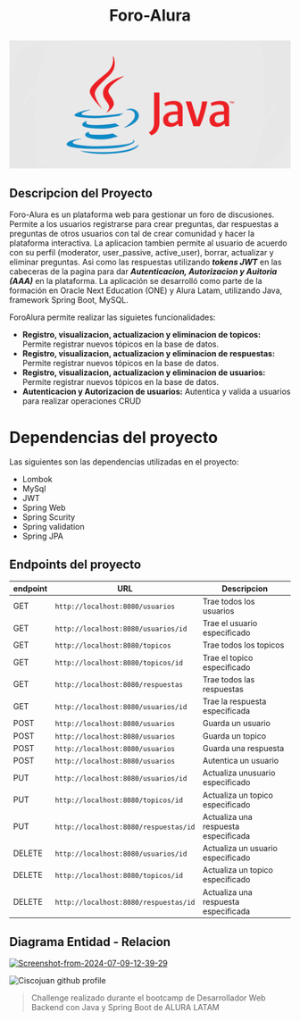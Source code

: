 # <p><center>Foro-Alura</center></p>

![Java header image](https://github.com/marco-sis/Challenge-ForoHub/raw/master/img/java.png)

## Descripcion del Proyecto
Foro-Alura es un plataforma web para gestionar un foro de discusiones. Permite a los usuarios registrarse para crear preguntas, dar respuestas a preguntas de otros usuarios con tal de crear comunidad  y hacer la plataforma interactiva. La aplicacion tambien permite al usuario de acuerdo con su perfil (moderator, user_passive, active_user),  borrar, actualizar y eliminar preguntas. Asi como las respuestas utilizando  ***tokens JWT*** en las cabeceras de la pagina para dar ***Autenticacion, Autorizacion y Auitoria***  ***(AAA)***  en la plataforma. La aplicación  se desarrolló como parte de la formación en Oracle Next Education (ONE) y Alura Latam, utilizando Java, framework Spring Boot, MySQL.

ForoAlura permite realizar las siguietes funcionalidades:

-   **Registro, visualizacion, actualizacion  y eliminacion de topicos:**  Permite registrar nuevos tópicos en la base de datos.
-   **Registro, visualizacion, actualizacion  y eliminacion de respuestas:**  Permite registrar nuevos tópicos en la base de datos.
-   **Registro, visualizacion, actualizacion  y eliminacion de usuarios:**  Permite registrar nuevos tópicos en la base de datos.
-   **Autenticacion y Autorizacion de usuarios:**  Autentica y valida a usuarios para realizar operaciones CRUD

# Dependencias del proyecto

Las siguientes son las dependencias utilizadas en el proyecto:
-   Lombok
-   MySql
-   JWT
-  Spring Web
-  Spring Scurity
-  Spring validation
-  Spring JPA

## Endpoints del proyecto

|     endpoint   |			URL                  |			Descripcion        |
|----------------|-------------------------------|-----------------------------|
|GET			|`http://localhost:8080/usuarios`|Trae todos los usuarios|
|GET			|`http://localhost:8080/usuarios/id`|Trae el usuario especificado|
|GET			|`http://localhost:8080/topicos`|Trae todos los topicos|
|GET			|`http://localhost:8080/topicos/id`|Trae el topico especificado|
|GET			|`http://localhost:8080/respuestas`|Trae todos las respuestas|
|GET			|`http://localhost:8080/usuarios/id`|Trae la respuesta especificada|
|POST          |`http://localhost:8080/usuarios`    |Guarda un usuario           |
|POST          |`http://localhost:8080/usuarios`    |Guarda un topico          |
|POST          |`http://localhost:8080/usuarios`    |Guarda una respuesta        |
|POST          |`http://localhost:8080/usuarios`    |Autentica un usuario         |
|PUT	       |`http://localhost:8080/usuarios/id` |Actualiza unusuario especificado|
|PUT	       |`http://localhost:8080/topicos/id` |Actualiza un topico especificado|
|PUT	       |`http://localhost:8080/respuestas/id` |Actualiza una respuesta especificada|
|DELETE	       |`http://localhost:8080/usuarios/id` |Actualiza un usuario especificado|
|DELETE	       |`http://localhost:8080/topicos/id` |Actualiza un topico especificado|
|DELETE	       |`http://localhost:8080/respuestas/id` |Actualiza una respuesta especificada|


## Diagrama Entidad - Relacion
<a href="https://ibb.co/fSjVtQS"><img src="https://i.ibb.co/9vQm2Gv/Screenshot-from-2024-07-09-12-39-29.png" alt="Screenshot-from-2024-07-09-12-39-29" border="0"></a>

![Ciscojuan github profile](https://avatars.githubusercontent.com/u/10947412?s=400&u=d64bd02694caa5410207b87e8b667ec653a96a0d&v=4)

>Challenge realizado durante el bootcamp de Desarrollador Web Backend con Java y Spring Boot de ALURA LATAM 